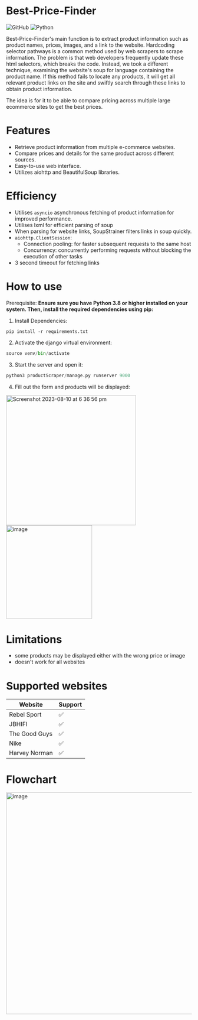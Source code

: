 # Best-Price-Finder

![GitHub](https://img.shields.io/github/license/Tristan296/best-price-finder)
![Python](https://img.shields.io/badge/python-v3.8%2B-blue)

Best-Price-Finder's main function is to extract product information such as product names, prices, images, and a link to the website. Hardcoding selector pathways is a common method used by web scrapers to scrape information. The problem is that web developers frequently update these html selectors, which breaks the code. Instead, we took a different technique, examining the website's soup for language containing the product name. If this method fails to locate any products, it will get all relevant product links on the site and swiftly search through these links to obtain product information.

The idea is for it to be able to compare pricing across multiple large ecommerce sites to get the best prices.  

# Features
- Retrieve product information from multiple e-commerce websites.
- Compare prices and details for the same product across different sources.
- Easy-to-use web interface.
- Utilizes aiohttp and BeautifulSoup libraries.

# Efficiency 
- Utilises `asyncio` asynchronous fetching of product information for improved performance.
- Utilises lxml for efficient parsing of soup
- When parsing for website links, SoupStrainer filters links in soup quickly.
- `aiohttp.ClientSession`:
  - Connection pooling: for faster subsequent requests to the same host
  - Concurrency: concurrently performing requests without blocking the execution of other tasks
- 3 second timeout for fetching links

# How to use 
Prerequisite:
**Ensure sure you have Python 3.8 or higher installed on your system. Then, install the required dependencies using pip:**
1. Install Dependencies:
```
pip install -r requirements.txt
```
2. Activate the django virtual environment:
```python
source venv/bin/activate
```
3. Start the server and open it:
```python
python3 productScraper/manage.py runserver 9000
```
4. Fill out the form and products will be displayed:
<img width="352" alt="Screenshot 2023-08-10 at 6 36 56 pm" src="https://github.com/Tristan296/productScraper/assets/109927879/70391c60-69c3-4f52-8267-c818e770d3b0">
<img width="233" height="253" alt="image" src="https://github.com/Tristan296/productScraper/assets/109927879/006fee92-2dec-4714-b0b8-4d77e32a249d">

# Limitations 
- some products may be displayed either with the wrong price or image
- doesn't work for all websites

# Supported websites
| Website       | Support     |
| -----------   | ----------- |
| Rebel Sport   |✅           |
| JBHIFI        |✅           |
| The Good Guys |✅           |
| Nike          |✅           |
| Harvey Norman |✅           |
 

# Flowchart
<img width="733" height="600" alt="image" src="https://github.com/Tristan296/productScraper/assets/109927879/4466c491-7e4c-4ee5-92cc-b31aac458a75">
